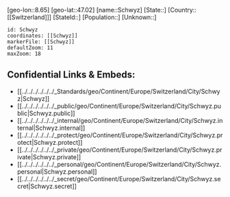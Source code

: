 ﻿---
location: [47.02,8.65]
mapzoom: [7,12] 
mapmarker: city 
type: City
tags:
- geo/City


SpocWebEntityId: 34124
isDeleted: false
confidential: public

---
[geo-lon::8.65]
[geo-lat::47.02]
[name::Schwyz]
[State::]
[Country::[[Switzerland]]]
[StateId::]
[Population::]
[Unknown::]


```leaflet
id: Schwyz
coordinates: [[Schwyz]]
markerFile: [[Schwyz]]
defaultZoom: 11 
maxZoom: 18
```


## Confidential Links & Embeds: 
- [[../../../../../../_Standards/geo/Continent/Europe/Switzerland/City/Schwyz|Schwyz]] 
- [[../../../../../../_public/geo/Continent/Europe/Switzerland/City/Schwyz.public|Schwyz.public]] 
- [[../../../../../../_internal/geo/Continent/Europe/Switzerland/City/Schwyz.internal|Schwyz.internal]] 
- [[../../../../../../_protect/geo/Continent/Europe/Switzerland/City/Schwyz.protect|Schwyz.protect]] 
- [[../../../../../../_private/geo/Continent/Europe/Switzerland/City/Schwyz.private|Schwyz.private]] 
- [[../../../../../../_personal/geo/Continent/Europe/Switzerland/City/Schwyz.personal|Schwyz.personal]] 
- [[../../../../../../_secret/geo/Continent/Europe/Switzerland/City/Schwyz.secret|Schwyz.secret]] 
